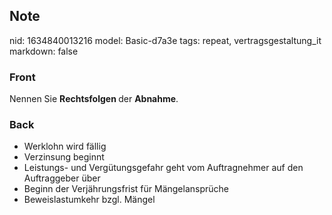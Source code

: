 ## Note
nid: 1634840013216
model: Basic-d7a3e
tags: repeat, vertragsgestaltung_it
markdown: false

### Front
Nennen Sie <b>Rechtsfolgen </b>der <b>Abnahme</b>.

### Back
<ul>
  <li>Werklohn wird fällig
  <li>Verzinsung beginnt
  <li>Leistungs- und Vergütungsgefahr geht vom Auftragnehmer auf
  den Auftraggeber über
  <li>Beginn der Verjährungsfrist für Mängelansprüche
  <li>Beweislastumkehr bzgl. Mängel
</ul>
